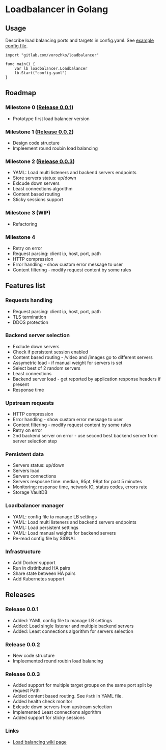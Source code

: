 # Loadbalancer in Golang

## Usage
Describe load balancing ports and targets in config.yaml. See [example config file](example/config.yaml).

```
import "gitlab.com/vorozhko/loadbalancer"

func main() {
	var lb loadbalancer.Loadbalancer
	lb.Start("config.yaml")
}

```
## Roadmap

### Milestone 0 ([Release 0.0.1](https://gitlab.com/vorozhko/loadbalancer/-/tags/v0.0.1))
* Prototype first load balancer version

### Milestone 1 ([Release 0.0.2](https://gitlab.com/vorozhko/loadbalancer/-/tags/v0.0.2))
* Design code structure
* Impleement round roubin load balancing

### Milestone 2 ([Release 0.0.3](https://gitlab.com/vorozhko/loadbalancer/-/tags/v0.0.3))
* YAML: Load multi listeners and backend servers endpoints
* Store servers status: up/down
* Exlcude down servers
* Least connections algorithm
* Content based routing
* Sticky sessions support

### Milestone 3 (WIP)
* Refactoring

### Milestone 4
* Retry on error
* Request parsing: client ip, host, port, path
* HTTP compression
* Error handling - show custom error message to user
* Content filtering - modify request content by some rules


## Features list

### Requests handling
* Request parsing: client ip, host, port, path
* TLS termination
* DDOS protection

### Backend server selection
* Exclude down servers
* Check if persistent session enabled
* Content based routing - /video and /images go to different servers
* Assymetric load - if manual weight for servers is set
* Select best of 2 random servers
* Least connections
* Backend server load - get reported by application response headers if present
* Response time

### Upstream requests
* HTTP compression
* Error handling - show custom error message to user
* Content filtering - modify request content by some rules
* Retry on error
* 2nd backend server on error - use second best backend server from server selection step

### Persistent data
* Servers status: up/down
* Servers load
* Servers connections
* Servers resposne time: median, 95pt, 99pt for past 5 minutes
* Monitoring: response time, network IO, status codes, errors rate
* Storage VaultDB

### Loadbalancer manager
* YAML: config file to manage LB settings
* YAML: Load multi listeners and backend servers endpoints
* YAML: Load persistent settings
* YAML: Load manual weights for backend servers
* Re-read config file by SIGNAL

### Infrastructure
* Add Docker support
* Run in distiributed HA pairs
* Share state between HA pairs
* Add Kubernetes support

## Releases

### Release 0.0.1
* Added: YAML config file to manage LB settings
* Added: Load single listener and multiple backend servers
* Added: Least connections algorithm for servers selection

### Release 0.0.2
* New code structure
* Impleemented round roubin load balancing

### Release 0.0.3
* Added support for multiple target groups on the same port split by request Path
* Added content based routing. See ```Path``` in YAML file.
* Added health check monitor 
* Exlcude down servers from upstream selection
* Implemented Least connections algorithm
* Added support for sticky sessions

### Links
* [Load balancing wiki page](https://en.wikipedia.org/wiki/Load_balancing_(computing))